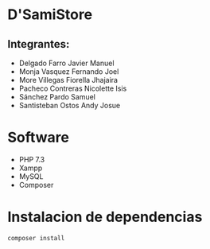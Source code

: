 # D'SamiStore 

## Integrantes:
- Delgado Farro Javier Manuel
- Monja Vasquez Fernando Joel
- More Villegas Fiorella Jhajaira
- Pacheco Contreras Nicolette Isis
- Sánchez Pardo Samuel
- Santisteban Ostos Andy Josue

# Software 

- PHP 7.3
- Xampp
- MySQL
- Composer 

# Instalacion de dependencias

```sh
composer install
```
